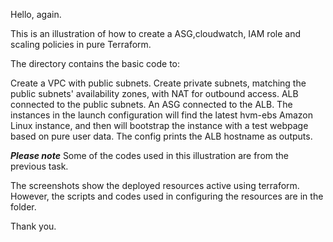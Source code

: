Hello, again.

This is an illustration of how to create a ASG,cloudwatch, IAM role and scaling policies in pure Terraform.

The directory contains the basic code to:

Create a VPC with public subnets. 
Create private subnets, matching the public subnets' availability zones, 
with NAT for outbound access. ALB connected to the public subnets. 
An ASG connected to the ALB. 
The instances in the launch configuration will find the latest hvm-ebs Amazon Linux instance, 
and then will bootstrap the instance with a test webpage based on pure user data.
The config prints the ALB hostname as outputs.

***Please note***
Some of the codes used in this illustration are from the previous task.

The screenshots show the deployed resources active using terraform.
However, the scripts and codes used in configuring the resources are in the folder.

Thank you.